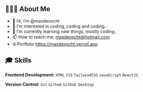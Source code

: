 ## 🙋🏼‍♂️ About Me

- 👋 Hi, I’m @maxdevocht
- 👀 I’m interested in coding, coding and coding..
- 🌱 I’m currently learning new things, mostly coding..
- 📫 How to reach me; maxdevocht@hotmail.com
- 🌐 Portfolio https://maxdevocht.vercel.app

## 🎓 Skills

**Frontend Development:** `HTML` `CSS` `TailwindCSS` `JavaScript` `ReactJS`
 
**Version Control:** `Git` `Github` `Github Desktop`
